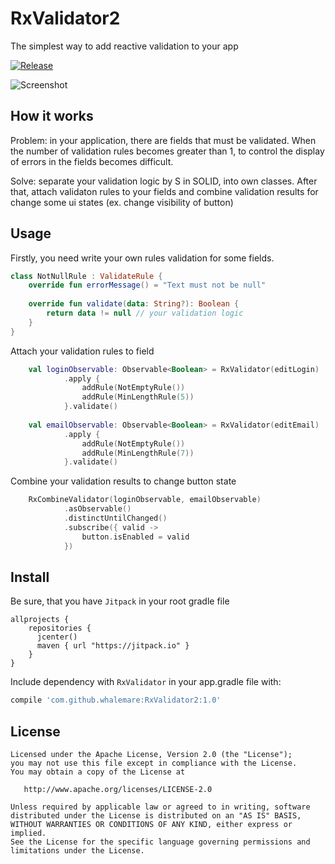 # RxValidator2
The simplest way to add reactive validation to your app

[![Release](https://jitpack.io/v/whalemare/rxvalidator2.svg)](https://jitpack.io/#whalemare/rxvalidator2)

![Screenshot](screens/1.3.2.gif)

How it works
------------
Problem: in your application, there are fields that must be validated. 
When the number of validation rules becomes greater than 1, to control the display of errors in the fields becomes difficult.

Solve: separate your validation logic by S in SOLID, into own classes. 
After that, attach validaton rules to your fields and combine validation results for change some ui states (ex. change visibility of button)

Usage
-----
Firstly, you need write your own rules validation for some fields. 

```kotlin
class NotNullRule : ValidateRule {
    override fun errorMessage() = "Text must not be null"
    
    override fun validate(data: String?): Boolean {
        return data != null // your validation logic
    }
}
```


Attach your validation rules to field
```kotlin
    val loginObservable: Observable<Boolean> = RxValidator(editLogin)
            .apply {
                addRule(NotEmptyRule())
                addRule(MinLengthRule(5))
            }.validate()
            
    val emailObservable: Observable<Boolean> = RxValidator(editEmail)
            .apply {
                addRule(NotEmptyRule())
                addRule(MinLengthRule(7))
            }.validate()
```

Combine your validation results to change button state 

```kotlin
    RxCombineValidator(loginObservable, emailObservable)
            .asObservable()
            .distinctUntilChanged()
            .subscribe({ valid ->
                button.isEnabled = valid
            })
```

Install
-------

Be sure, that you have `Jitpack` in your root gradle file

```
allprojects {
    repositories {
      jcenter()
      maven { url "https://jitpack.io" }
    }
}
```

Include dependency with `RxValidator` in your app.gradle file with:

```groovy
compile 'com.github.whalemare:RxValidator2:1.0'
```


License
-------

    Licensed under the Apache License, Version 2.0 (the "License");
    you may not use this file except in compliance with the License.
    You may obtain a copy of the License at

       http://www.apache.org/licenses/LICENSE-2.0

    Unless required by applicable law or agreed to in writing, software
    distributed under the License is distributed on an "AS IS" BASIS,
    WITHOUT WARRANTIES OR CONDITIONS OF ANY KIND, either express or implied.
    See the License for the specific language governing permissions and
    limitations under the License.
